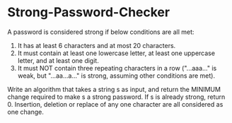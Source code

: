 # Strong-Password-Checker
A password is considered strong if below conditions are all met:
1. It has at least 6 characters and at most 20 characters.
2. It must contain at least one lowercase letter, at least one uppercase letter, and at least one digit.
3. It must NOT contain three repeating characters in a row ("...aaa..." is weak, but "...aa...a..." is strong, assuming other conditions are met).

Write an algorithm that takes a string s as input, and return the MINIMUM change required to make s a strong password. If s is already strong, return 0.
Insertion, deletion or replace of any one character are all considered as one change.
